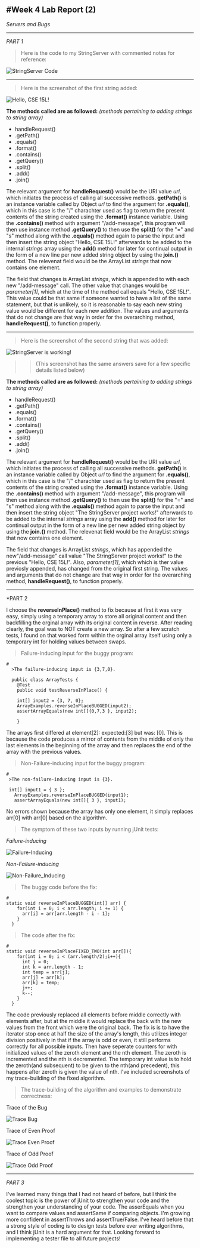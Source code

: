 #**Week 4 Lab Report (2)**
---
*Servers and Bugs*

---
*PART 1*
>Here is the code to my StringServer with commented notes for reference:

![StringServer Code](https://user-images.githubusercontent.com/116247778/216794951-29ef8cd8-d7e8-4aeb-8f76-46929ab2c0f1.png)

---
>Here is the screenshot of the first string added:

![Hello, CSE 15L!](https://user-images.githubusercontent.com/116247778/216795254-40728150-343a-4aee-b310-d17beaf169d0.png)

**The methods called are as followed:**
*(methods pertaining to adding strings to string array)*

* handleRequest()
* .getPath()
* .equals()
* .format()
* .contains()
* .getQuery()
* .split()
* .add()
* .join()

The relevant argument for **handleRequest()** would be the URI value *url*, which 
initiates the process of calling all successive methods. **getPath()** is an instance
variable called by Object *url* to find the argument for **.equals()**, which in this
case is the "/" charachter used as flag to return the present contents of the string
created using the **.format()** instance variable. Using the **.contains()** method
with argument "/add-message", this program will then use instance method **.getQuery()**
to then use the **split()** for the "=" and "s" method along with the **.equals()** method 
again to parse the input and then insert the string object "Hello, CSE 15L!" afterwards to 
be added to the internal *strings* array using the **add()** method for later for continual 
output in the form of a new line per new added string object by using the **join.()** method. 
The relevenat field would be the ArrayList *strings* that now contains one element.

The field that changes is ArrayList *strings*, which is appended to with each new
"/add-message" call. The other value that changes would be *parameter[1]*, which at the time
of the method call equals "Hello, CSE 15L!". This value could be that same if someone wanted
to have a list of the same statement, but that is unlikely, so it is reasonable to say each new
string value would be different for each new addition.
The values and arguments that do not change are that way in order for the overarching method,
**handleRequest()**, to function properly.

---

> Here is the screenshot of the second string that was added:

![StringServer is working!](https://user-images.githubusercontent.com/116247778/216796083-93a2ec4c-18da-4b76-b0aa-be150c48f65e.png)

>>(This screenshot has the same answers save for a few specific details listed below)

**The methods called are as followed:**
*(methods pertaining to adding strings to string array)*

* handleRequest()
* .getPath()
* .equals()
* .format()
* .contains()
* .getQuery()
* .split()
* .add()
* .join()

The relevant argument for **handleRequest()** would be the URI value *url*, which 
initiates the process of calling all successive methods. **getPath()** is an instance
variable called by Object *url* to find the argument for **.equals()**, which in this
case is the "/" charachter used as flag to return the present contents of the string
created using the **.format()** instance variable. Using the **.contains()** method
with argument "/add-message", this program will then use instance method **.getQuery()**
to then use the **split()** for the "=" and "s" method along with the **.equals()** method 
again to parse the input and then insert the string object "The StringServer project works!"
afterwards to be added to the internal *strings* array using the **add()** method for later 
for continual output in the form of a new line per new added string object by using the 
**join.()** method. The relevenat field would be the ArrayList *strings* that now contains 
one element.

The field that changes is ArrayList *strings*, which has appended the new"/add-message" call
value "The StringServer project works!" to the previous "Hello, CSE 15L!". Also, *parameter[1]*, 
which which is ther value previosly appended, has changed from the original first string.
The values and arguments that do not change are that way in order for the overarching method,
**handleRequest()**, to function properly.

---

*PART 2

I choose the **reverseInPlace()** method to fix because at first it was very easy, simply using 
a temporary array to store all original content and then backfilling the orginal array with its
original content in reverse. After reading clearly, the goal was to NOT create a new array. So
after a few scratch tests, I found on that worked form within the orginal array itself using only
a temporary int for holding values between swaps.

>Failure-inducing input for the buggy program:
```
# 
  >The failure-inducing input is {3,7,0}.
  
  public class ArrayTests {
	@Test 
	public void testReverseInPlace() {
    
    int[] input2 = {3, 7, 0};
    ArrayExamples.reverseInPlaceBUGGED(input2);
    assertArrayEquals(new int[]{0,7,3 }, input2);

  	}
 ```
 The arrays first differed at element[2]: expected:[3] but was: [0].
 This is because the code produces a mirror of contents from the middle of
 only the last elements in the beginning of the array and then replaces the 
 end of the array with the previous values.
 
 >Non-Failure-inducing input for the buggy program:
 ```
 #
  >The non-failure-inducing input is {3}.
  
  int[] input1 = { 3 };
    ArrayExamples.reverseInPlaceBUGGED(input1);
    assertArrayEquals(new int[]{ 3 }, input1);
 ```
No errors shown because the array has only one element, it simply replaces
arr[0] with arr[0] based on the algorithm.

> The symptom of these two inputs by running jUnit tests:

*Failure-inducing*

![Failure-Inducing](https://user-images.githubusercontent.com/116247778/216797361-3e5b6067-b704-490b-abd9-26349b1a2e05.png)

*Non-Failure-inducing*

![Non-Failure_Inducing](https://user-images.githubusercontent.com/116247778/216797433-2ae4092d-122d-4ed3-a9a3-47f07efe3d5f.png)

> The buggy code before the fix:

```
#
static void reverseInPlaceBUGGED(int[] arr) {
    for(int i = 0; i < arr.length; i += 1) {
      arr[i] = arr[arr.length - i - 1];
    }
  }
```
> The code after the fix:

```
#
static void reverseInPlaceFIXED_TWO(int arr[]){
    for(int i = 0; i < (arr.length/2);i++){
      int j = 0;
      int k = arr.length - 1;
      int temp = arr[j];
      arr[j] = arr[k];
      arr[k] = temp;
      j++;
      k--;
    }
  }
```
The code previously replaced all elements before middle correctly with elements after, but
at the middle it would replace the back with the new values from the front which were the 
original back. The fix is is to have the iterator stop once at half the size of the array's 
length, this utilizes integer division positively in that if the array is odd or even, it
still performs correctly for all possible inputs. Then have seperate counters for with 
initialized values of the zeroth element and the nth element. The zeroth is incremented and 
the nth is decremented. The temporary int value is to hold the zeroth(and subsequent) to be
given to the nth(and precedent), this happens after zeroth is given the value of nth.
I've included screenshots of my trace-building of the fixed algorithm.

> The trace-building of the algorithm and examples to demonstrate correctness:

Trace of the Bug

![Trace Bug](https://user-images.githubusercontent.com/116247778/216797760-8c12026d-3b05-40dd-801e-937c9b709402.png)

Trace of Even Proof

![Trace Even Proof](https://user-images.githubusercontent.com/116247778/216797767-ee75ec03-9deb-428a-aa80-136d0f6fe732.png)

Trace of Odd Proof

![Trace Odd Proof](https://user-images.githubusercontent.com/116247778/216797771-d1c08dd4-3d66-4724-a7e5-f8f6314820ef.png)

---

*PART 3*

I've learned many things that I had not heard of before, but I think the coolest topic is the power of
jUnit to strengthen your code and the strengthen your understanding of your code. The asserEquals when you
want to compare values and assertSame if comparing objects. I'm growing more confident in assertThrows and
assertTrue/False. I've heard before that a strong style of coding is to design tests before ever writing algorithms, and I think jUnit is a hard argument for that. Looking forward to implementing a tester file to all future projects!


















  
